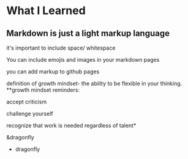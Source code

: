 # What I Learned
## Markdown is just a light markup language
 it's important to include space/ whitespace

You can include emojis and images in your markdown pages

you can add markup to github pages

definition of growth mindset- the ability to be flexible in your thinking.
**growth mindset reminders:

accept criticism

challenge yourself

recognize that work is needed regardless of talent*

&dragonfly

* dragonfly 
